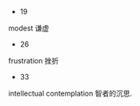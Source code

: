 * 19

modest                                       谦虚

- 26

frustration					  挫折

*  33

intellectual contemplation           智者的沉思.



